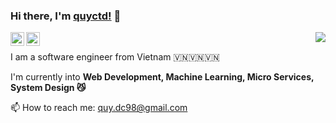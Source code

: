 ### Hi there, I'm [quyctd!](https://github.com/quyctd) 👋
<a href="#">
<img align="right" src="https://github-readme-stats.vercel.app/api?username=quyctd&show_icons=true&theme=default">
</a>
<a href="https://www.facebook.com/akashi.211">
  <img align="left" alt="Quyctd| Facebook" width="22px" src="https://cdns.iconmonstr.com/wp-content/assets/preview/2017/240/iconmonstr-facebook-6.png" />
</a>
<a href="https://www.linkedin.com/in/qu%C3%BD-%C4%91inh-c%C3%B4ng-22a528165/">
  <img align="left" alt="Linkedin" width="22px" src="https://cdn.jsdelivr.net/npm/simple-icons@v3/icons/linkedin.svg" />
</a>
<br/>

I am a software engineer from Vietnam 🇻🇳🇻🇳🇻🇳

I'm currently into **Web Development, Machine Learning, Micro Services, System Design 😼**

📫 How to reach me: quy.dc98@gmail.com

